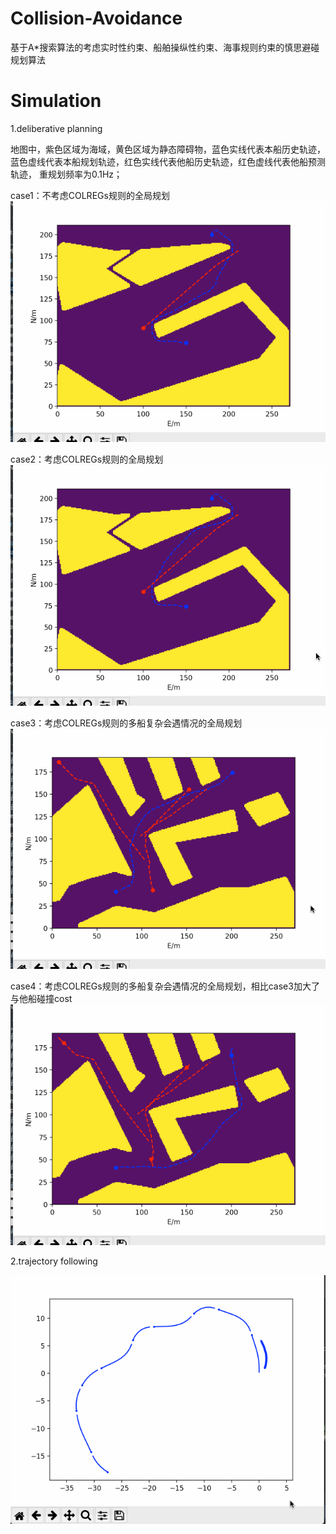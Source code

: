 # Collision-Avoidance
基于A*搜索算法的考虑实时性约束、船舶操纵性约束、海事规则约束的慎思避碰规划算法


# Simulation
1.deliberative planning

地图中，紫色区域为海域，黄色区域为静态障碍物，蓝色实线代表本船历史轨迹，蓝色虚线代表本船规划轨迹，红色实线代表他船历史轨迹，红色虚线代表他船预测轨迹，
重规划频率为0.1Hz；

case1：不考虑COLREGs规则的全局规划
![gif](https://github.com/MathewQin1994/Collision-Avoidance/blob/master/gif/case2.1.gif)

case2：考虑COLREGs规则的全局规划
![gif](https://github.com/MathewQin1994/Collision-Avoidance/blob/master/gif/case2.2.gif)

case3：考虑COLREGs规则的多船复杂会遇情况的全局规划
![gif](https://github.com/MathewQin1994/Collision-Avoidance/blob/master/gif/case1.gif)

case4：考虑COLREGs规则的多船复杂会遇情况的全局规划，相比case3加大了与他船碰撞cost
![gif](https://github.com/MathewQin1994/Collision-Avoidance/blob/master/gif/case1.1.gif)

2.trajectory following

![gif](https://github.com/MathewQin1994/Collision-Avoidance/blob/master/gif/tra_follow.gif)
